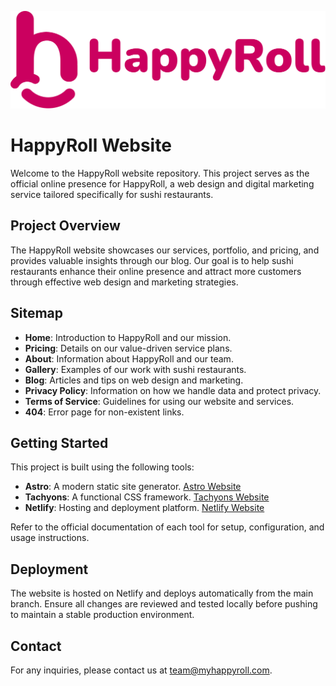 ![HappyRoll Smiling H logo](/public/images/final-logo-pink.svg)

# HappyRoll Website

Welcome to the HappyRoll website repository. This project serves as the official online presence for HappyRoll, a web design and digital marketing service tailored specifically for sushi restaurants.

## Project Overview

The HappyRoll website showcases our services, portfolio, and pricing, and provides valuable insights through our blog. Our goal is to help sushi restaurants enhance their online presence and attract more customers through effective web design and marketing strategies.

## Sitemap

- **Home**: Introduction to HappyRoll and our mission.
- **Pricing**: Details on our value-driven service plans.
- **About**: Information about HappyRoll and our team.
- **Gallery**: Examples of our work with sushi restaurants.
- **Blog**: Articles and tips on web design and marketing.
- **Privacy Policy**: Information on how we handle data and protect privacy.
- **Terms of Service**: Guidelines for using our website and services.
- **404**: Error page for non-existent links.

## Getting Started

This project is built using the following tools:

- **Astro**: A modern static site generator. [Astro Website](https://astro.build)
- **Tachyons**: A functional CSS framework. [Tachyons Website](http://tachyons.io)
- **Netlify**: Hosting and deployment platform. [Netlify Website](https://www.netlify.com)

Refer to the official documentation of each tool for setup, configuration, and usage instructions.

## Deployment

The website is hosted on Netlify and deploys automatically from the main branch. Ensure all changes are reviewed and tested locally before pushing to maintain a stable production environment.

## Contact

For any inquiries, please contact us at [team@myhappyroll.com](mailto:team@myhappyroll.com).

